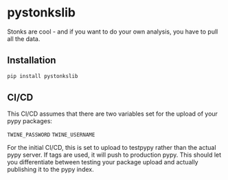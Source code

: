 # pystonkslib

Stonks are cool - and if you want to do your own analysis, you have to pull all the data.

## Installation

```bash
pip install pystonkslib
```

## CI/CD

This CI/CD assumes that there are two variables set for the upload of your pypy packages:

`TWINE_PASSWORD`
`TWINE_USERNAME`

For the initial CI/CD, this is set to upload to testpypy rather than the actual pypy server.  If tags are used, it will push to production pypy.  This should let you differentiate between testing your package upload and actually publishing it to the pypy index.

